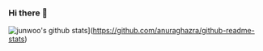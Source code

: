 ### Hi there 👋

<!--
**ajtwoddltka/ajtwoddltka** is a ✨ _special_ ✨ repository because its `README.md` (this file) appears on your GitHub profile.

Here are some ideas to get you started:

- 🔭 I’m currently working on ...
- 🌱 I’m currently learning ...
- 👯 I’m looking to collaborate on ...
- 🤔 I’m looking for help with ...
- 💬 Ask me about ...
- 📫 How to reach me: ...
- 😄 Pronouns: ...
- ⚡ Fun fact: ...
-->
![junwoo's github stats](https://github-readme-stats.vercel.app/api?username=ajtwoddltka)](https://github.com/anuraghazra/github-readme-stats)
